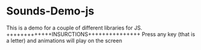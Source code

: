 # Sounds-Demo-js
This is a demo for a couple of different libraries for JS.
+++++++++++++INSURCTIONS+++++++++++++++
Press any key (that is a letter) and animations will play on the screen
